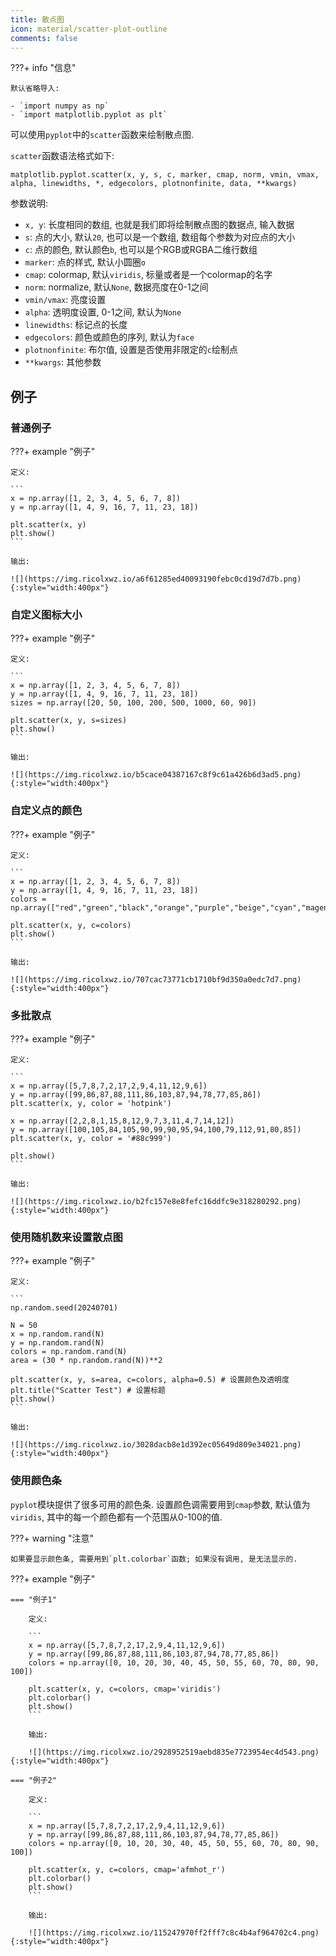 ```yaml
---
title: 散点图
icon: material/scatter-plot-outline
comments: false
---
```


???+ info "信息"

    默认省略导入:

    - `import numpy as np`
    - `import matplotlib.pyplot as plt`

可以使用`pyplot`中的`scatter`函数来绘制散点图.

`scatter`函数语法格式如下:

```
matplotlib.pyplot.scatter(x, y, s, c, marker, cmap, norm, vmin, vmax, alpha, linewidths, *, edgecolors, plotnonfinite, data, **kwargs)
```

参数说明:

- `x, y`: 长度相同的数组, 也就是我们即将绘制散点图的数据点, 输入数据
- `s`: 点的大小, 默认`20`, 也可以是一个数组, 数组每个参数为对应点的大小
- `c`: 点的颜色, 默认颜色`b`, 也可以是个RGB或RGBA二维行数组
- `marker`: 点的样式, 默认小圆圈`o`
- `cmap`: colormap, 默认`viridis`, 标量或者是一个colormap的名字
- `norm`: normalize, 默认`None`, 数据亮度在0-1之间 
- `vmin/vmax`: 亮度设置
- `alpha`: 透明度设置, 0-1之间, 默认为`None`
- `linewidths`: 标记点的长度
- `edgecolors`: 颜色或颜色的序列, 默认为`face`
- `plotnonfinite`: 布尔值, 设置是否使用非限定的`c`绘制点
- `**kwargs`: 其他参数

## 例子

### 普通例子

???+ example "例子"

    定义:

    ```
    x = np.array([1, 2, 3, 4, 5, 6, 7, 8])
    y = np.array([1, 4, 9, 16, 7, 11, 23, 18])

    plt.scatter(x, y)
    plt.show()
    ```

    输出:

    ![](https://img.ricolxwz.io/a6f61285ed40093190febc0cd19d7d7b.png){:style="width:400px"}

### 自定义图标大小

???+ example "例子"

    定义:

    ```
    x = np.array([1, 2, 3, 4, 5, 6, 7, 8])
    y = np.array([1, 4, 9, 16, 7, 11, 23, 18])
    sizes = np.array([20, 50, 100, 200, 500, 1000, 60, 90])

    plt.scatter(x, y, s=sizes)
    plt.show()
    ```

    输出:

    ![](https://img.ricolxwz.io/b5cace04387167c8f9c61a426b6d3ad5.png){:style="width:400px"}

### 自定义点的颜色

???+ example "例子"

    定义:

    ```
    x = np.array([1, 2, 3, 4, 5, 6, 7, 8])
    y = np.array([1, 4, 9, 16, 7, 11, 23, 18])
    colors = np.array(["red","green","black","orange","purple","beige","cyan","magenta"])

    plt.scatter(x, y, c=colors)
    plt.show()
    ```

    输出:

    ![](https://img.ricolxwz.io/707cac73771cb1710bf9d350a0edc7d7.png){:style="width:400px"}

### 多批散点

???+ example "例子"

    定义:

    ```
    x = np.array([5,7,8,7,2,17,2,9,4,11,12,9,6])
    y = np.array([99,86,87,88,111,86,103,87,94,78,77,85,86])
    plt.scatter(x, y, color = 'hotpink')

    x = np.array([2,2,8,1,15,8,12,9,7,3,11,4,7,14,12])
    y = np.array([100,105,84,105,90,99,90,95,94,100,79,112,91,80,85])
    plt.scatter(x, y, color = '#88c999')

    plt.show()
    ```

    输出:

    ![](https://img.ricolxwz.io/b2fc157e8e8fefc16ddfc9e318280292.png){:style="width:400px"}

### 使用随机数来设置散点图

???+ example "例子"

    定义:

    ```
    np.random.seed(20240701)

    N = 50
    x = np.random.rand(N)
    y = np.random.rand(N)
    colors = np.random.rand(N)
    area = (30 * np.random.rand(N))**2

    plt.scatter(x, y, s=area, c=colors, alpha=0.5) # 设置颜色及透明度
    plt.title("Scatter Test") # 设置标题
    plt.show()
    ```

    输出:

    ![](https://img.ricolxwz.io/3028dacb8e1d392ec05649d809e34021.png){:style="width:400px"}

### 使用颜色条

`pyplot`模块提供了很多可用的颜色条. 设置颜色调需要用到`cmap`参数, 默认值为`viridis`, 其中的每一个颜色都有一个范围从0-100的值.

???+ warning "注意"

    如果要显示颜色条, 需要用到`plt.colorbar`函数; 如果没有调用, 是无法显示的.

???+ example "例子"

    === "例子1"

        定义:

        ```
        x = np.array([5,7,8,7,2,17,2,9,4,11,12,9,6])
        y = np.array([99,86,87,88,111,86,103,87,94,78,77,85,86])
        colors = np.array([0, 10, 20, 30, 40, 45, 50, 55, 60, 70, 80, 90, 100])

        plt.scatter(x, y, c=colors, cmap='viridis')
        plt.colorbar()
        plt.show()
        ```

        输出:

        ![](https://img.ricolxwz.io/2928952519aebd835e7723954ec4d543.png){:style="width:400px"}

    === "例子2"

        定义:

        ```
        x = np.array([5,7,8,7,2,17,2,9,4,11,12,9,6])
        y = np.array([99,86,87,88,111,86,103,87,94,78,77,85,86])
        colors = np.array([0, 10, 20, 30, 40, 45, 50, 55, 60, 70, 80, 90, 100])

        plt.scatter(x, y, c=colors, cmap='afmhot_r')
        plt.colorbar()
        plt.show() 
        ```

        输出:

        ![](https://img.ricolxwz.io/115247970ff2fff7c8c4b4af964702c4.png){:style="width:400px"}

[^1]: Matplotlib 散点图 | 菜鸟教程. (n.d.). Retrieved July 1, 2024, from https://www.runoob.com/matplotlib/matplotlib-scatter.html